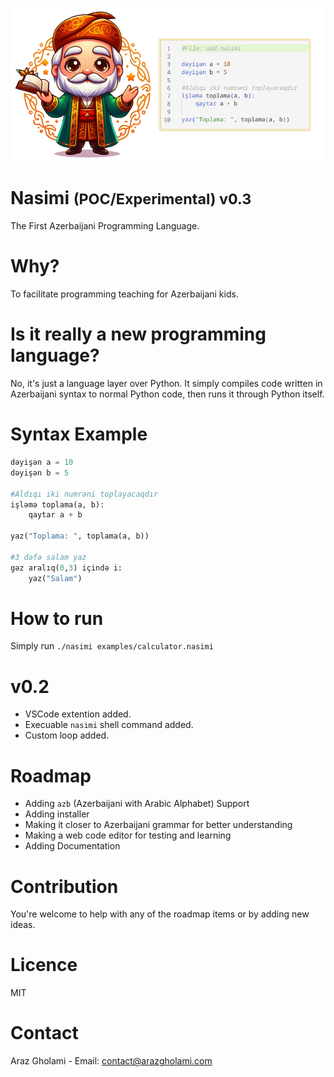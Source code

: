 <p align="center">
  <img src="nasimi.png" alt="Nasimi">
<h1>Nasimi <small>(POC/Experimental) v0.3</small></h1>
    The First Azerbaijani Programming Language.
</p>

# Why?
To facilitate programming teaching for Azerbaijani kids.

# Is it really a new programming language?
No, it's just a language layer over Python. It simply compiles code written in Azerbaijani syntax to normal Python code, then runs it through Python itself.

# Syntax Example
```python
dəyişən a = 10
dəyişən b = 5

#Aldıqı iki numrəni toplayacaqdır
işləmə toplama(a, b):
	qaytar a + b

yaz("Toplama: ", toplama(a, b))

#3 dəfə salam yaz
gəz aralıq(0,3) içində i:
	yaz("Salam")
```

# How to run
Simply run `./nasimi examples/calculator.nasimi`

# v0.2
- VSCode extention added.
- Execuable `nasimi` shell command added.
- Custom loop added.

# Roadmap
- Adding `azb` (Azerbaijani with Arabic Alphabet) Support
- Adding installer
- Making it closer to Azerbaijani grammar for better understanding
- Making a web code editor for testing and learning
- Adding Documentation

# Contribution
You're welcome to help with any of the roadmap items or by adding new ideas.

# Licence
MIT

# Contact 
Araz Gholami - Email: contact@arazgholami.com
